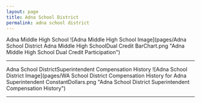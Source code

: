 ```yaml
---
layout: page
title: Adna School District
permalink: adna school district
---
```



Adna Middle High School
![Adna Middle High School Image](pages/Adna School District Adna Middle High SchoolDual Credit BarChart.png "Adna Middle High School Dual Credit Participation")

___

Adna School DistrictSuperintendent Compensation History
![Adna School District Image](pages/WA School District Compensation History for Adna Superintendent ConstantDollars.png "Adna School District Superintendent Compensation History")

___

